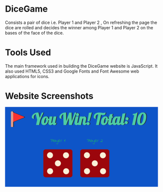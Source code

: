 # DiceGame
Consists a pair of dice i.e. Player 1 and Player 2 , On refreshing the page the dice are rolled and decides the winner among Player 1 and Player 2 on the bases of the face of the dice.
# Tools Used
The main framework used in building the DiceGame website is JavaScript. It also used HTML5, CSS3 and Google Fonts and Font Awesome web applications for icons.
# Website Screenshots
<img width="947" alt="image" src="https://github.com/akshithakuruganti/Dice-Game/blob/main/Dice-Game.png">
